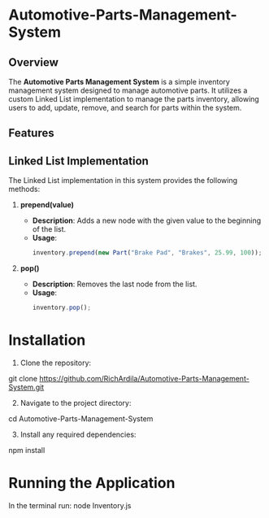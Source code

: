 # Automotive-Parts-Management-System

## Overview

The **Automotive Parts Management System** is a simple inventory management system designed to manage automotive parts. It utilizes a custom Linked List implementation to manage the parts inventory, allowing users to add, update, remove, and search for parts within the system.

## Features

## Linked List Implementation

The Linked List implementation in this system provides the following methods:

1. **prepend(value)**

   - **Description**: Adds a new node with the given value to the beginning of the list.
   - **Usage**:
     ```javascript
     inventory.prepend(new Part("Brake Pad", "Brakes", 25.99, 100));
     ```

2. **pop()**

   - **Description**: Removes the last node from the list.
   - **Usage**:
     ```javascript
     inventory.pop();
     ```

# Installation

1. Clone the repository:

git clone https://github.com/RichArdila/Automotive-Parts-Management-System.git

2. Navigate to the project directory:

cd Automotive-Parts-Management-System

3. Install any required dependencies:

npm install

# Running the Application

In the terminal run: node Inventory.js
